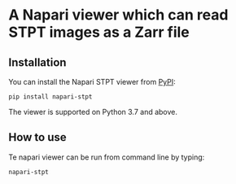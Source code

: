 # A Napari viewer which can read STPT images as a Zarr file

## Installation

You can install the Napari STPT viewer from [PyPI](https://pypi.org/project/napari-stpt/):

    pip install napari-stpt

The viewer is supported on Python 3.7 and above.

## How to use

Te napari viewer can be run from command line by typing:

    napari-stpt